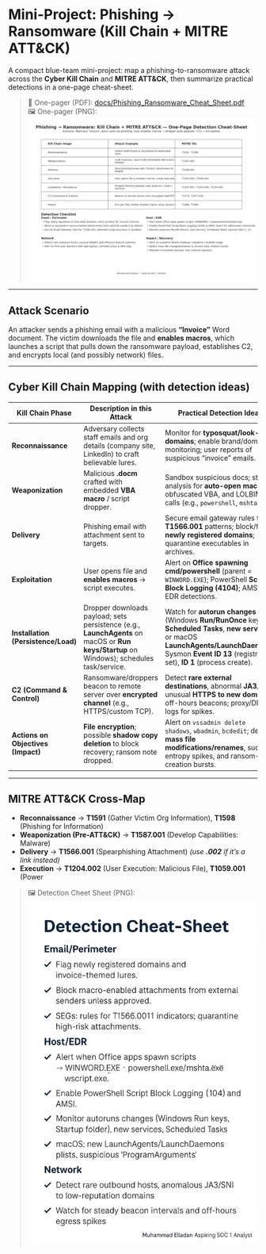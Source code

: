 # Mini-Project: Phishing → Ransomware (Kill Chain + MITRE ATT&CK)

A compact blue-team mini-project: map a phishing-to-ransomware attack across the **Cyber Kill Chain** and **MITRE ATT&CK**, then summarize practical detections in a one-page cheat-sheet.

> 📄 One-pager (PDF): [docs/Phishing_Ransomware_Cheat_Sheet.pdf](docs/Phishing_Ransomware_Cheat_Sheet.pdf)  
> 🖼️ One-pager (PNG): ![Ransomeware Cheat-Sheet](docs/Phishing_Ransomware_Cheat_Sheet.png)

---

## Attack Scenario

An attacker sends a phishing email with a malicious **“Invoice”** Word document. The victim downloads the file and **enables macros**, which launches a script that pulls down the ransomware payload, establishes C2, and encrypts local (and possibly network) files.

---

## Cyber Kill Chain Mapping (with detection ideas)

| Kill Chain Phase | Description in this Attack | Practical Detection Ideas |
| --- | --- | --- |
| **Reconnaissance** | Adversary collects staff emails and org details (company site, LinkedIn) to craft believable lures. | Monitor for **typosquat/look-alike domains**; enable brand/domain monitoring; user reports of suspicious “invoice” emails. |
| **Weaponization** | Malicious **.docm** crafted with embedded **VBA macro** / script dropper. | Sandbox suspicious docs; static analysis for **auto-open macros**, obfuscated VBA, and LOLBIN calls (e.g., `powershell`, `mshta`). |
| **Delivery** | Phishing email with attachment sent to targets. | Secure email gateway rules for **T1566.001** patterns; block/flag **newly registered domains**; quarantine executables in archives. |
| **Exploitation** | User opens file and **enables macros** → script executes. | Alert on **Office spawning cmd/powershell** (parent = `WINWORD.EXE`); PowerShell **Script Block Logging (4104)**; AMSI hits; EDR detections. |
| **Installation (Persistence/Load)** | Dropper downloads payload; sets persistence (e.g., **LaunchAgents** on macOS or **Run keys/Startup** on Windows); schedules task/service. | Watch for **autorun changes** (Windows **Run/RunOnce** keys), **Scheduled Tasks**, **new services**, or macOS **LaunchAgents/LaunchDaemons**; Sysmon **Event ID 13** (registry set), **ID 1** (process create). |
| **C2 (Command & Control)** | Ransomware/droppers beacon to remote server over **encrypted channel** (e.g., HTTPS/custom TCP). | Detect **rare external destinations**, abnormal **JA3/SNI**, unusual **HTTPS to new domains**, off-hours beacons; proxy/DNS logs for spikes. |
| **Actions on Objectives (Impact)** | **File encryption**; possible **shadow copy deletion** to block recovery; ransom note dropped. | Alert on `vssadmin delete shadows`, `wbadmin`, `bcdedit`; detect **mass file modifications/renames**, sudden entropy spikes, and ransom-note creation bursts. |

---

## MITRE ATT&CK Cross-Map

- **Reconnaissance** → **T1591** (Gather Victim Org Information), **T1598** (Phishing for Information)  
- **Weaponization (Pre-ATT&CK)** → **T1587.001** (Develop Capabilities: Malware)  
- **Delivery** → **T1566.001** (Spearphishing Attachment) _(use **.002** if it’s a link instead)_  
- **Execution** → **T1204.002** (User Execution: Malicious File), **T1059.001** (Power

> 🖼️ Detection Cheet Sheet (PNG): ![Detection Cheat-Sheet](docs/Detection_Cheat_Sheet.png)
